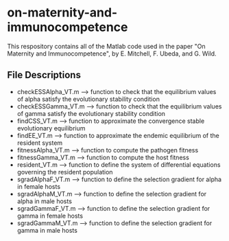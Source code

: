 # on-maternity-and-immunocompetence
This respository contains all of the Matlab code used in the paper "On Maternity and Immunocompetence", by E. Mitchell, F. Ubeda, and G. Wild.

## File Descriptions
- checkESSAlpha_VT.m --> function to check that the equilibrium values of alpha satisfy the evolutionary stability condition
- checkESSGamma_VT.m --> function to check that the equilibrium values of gamma satisfy the evolutionary stability condition
- findCSS_VT.m --> function to approximate the convergence stable evolutionary equilibrium
- findEE_VT.m --> function to approximate the endemic equilibrium of the resident system
- fitnessAlpha_VT.m --> function to compute the pathogen fitness
- fitnessGamma_VT.m --> function to compute the host fitness
- resident_VT.m --> function to define the system of differential equations governing the resident population
- sgradAlphaF_VT.m --> function to define the selection gradient for alpha in female hosts
- sgradAlphaM_VT.m --> function to define the selection gradient for alpha in male hosts
- sgradGammaF_VT.m --> function to define the selection gradient for gamma in female hosts
- sgradGammaM_VT.m --> function to define the selection gradient for gamma in male hosts
